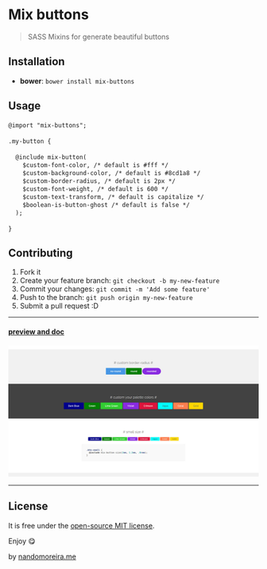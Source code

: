 # Mix buttons #

> SASS Mixins for generate beautiful buttons

## Installation ##

* **bower**: `bower install mix-buttons`

## Usage ##

```
@import "mix-buttons";

.my-button {

  @include mix-button(
    $custom-font-color, /* default is #fff */
    $custom-background-color, /* default is #8cd1a8 */
    $custom-border-radius, /* default is 2px */
    $custom-font-weight, /* default is 600 */
    $custom-text-transform, /* default is capitalize */
    $boolean-is-button-ghost /* default is false */
  );

}
```

## Contributing ##

1. Fork it
2. Create your feature branch: `git checkout -b my-new-feature`
3. Commit your changes: `git commit -m 'Add some feature'`
4. Push to the branch: `git push origin my-new-feature`
5. Submit a pull request :D

---

#### [preview and doc](https://github.nandomoreira.me/mix-buttons)

<a href="https://github.nandomoreira.me/mix-buttons">
  <img src="/doc/mix-buttons.jpg" alt="Mix buttons">
</a>

---

## License ##

It is free under the [open-source MIT license](/LICENSE).

Enjoy :yum:

by [nandomoreira.me](https://nandomoreira.me)
